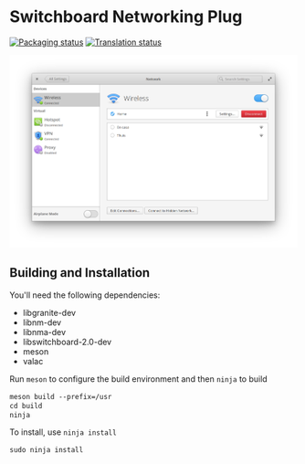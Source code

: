 # Switchboard Networking Plug
[![Packaging status](https://repology.org/badge/tiny-repos/switchboard-plug-networking.svg)](https://repology.org/metapackage/switchboard-plug-networking)
[![Translation status](https://l10n.elementary.io/widgets/switchboard/-/switchboard-plug-networking/svg-badge.svg)](https://l10n.elementary.io/engage/switchboard/?utm_source=widget)

![screenshot](data/screenshot.png?raw=true)

## Building and Installation

You'll need the following dependencies:

* libgranite-dev
* libnm-dev
* libnma-dev
* libswitchboard-2.0-dev
* meson
* valac

Run `meson` to configure the build environment and then `ninja` to build

    meson build --prefix=/usr
    cd build
    ninja

To install, use `ninja install`

    sudo ninja install
